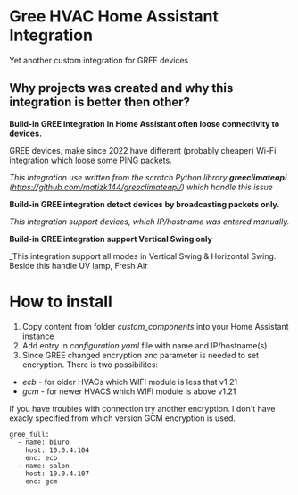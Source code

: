 # Gree HVAC Home Assistant Integration
Yet another custom integration for GREE devices

## Why projects was created and why this integration is better then other?
__Build-in GREE integration in Home Assistant often loose connectivity to devices.__

GREE devices, make since 2022 have different (probably cheaper) Wi-Fi integration which loose some PING packets.
   
_This integration use written from the scratch Python library __greeclimateapi__ (https://github.com/matizk144/greeclimateapi/) which handle this issue_

__Build-in GREE integration detect devices by broadcasting packets only.__

_This integration support devices, which IP/hostname was entered manually._

__Build-in GREE integration support Vertical Swing only__

_This integration support all modes in Vertical Swing & Horizontal Swing. Beside this handle UV lamp, Fresh Air 


# How to install
1. Copy content from folder _custom_components_ into your Home Assistant instance
2. Add entry in _configuration.yaml_ file with name and IP/hostname(s)
3. Since GREE changed encryption _enc_ parameter is needed to set encryption. There is two possibilites:
  - _ecb_ - for older HVACs which WIFI module is less that v1.21
  - _gcm_ - for newer HVACS which WIFI module is above v1.21

  If you have troubles with connection try another encryption. I don't have exacly specified from which version GCM encryption is used.

```
gree_full:
  - name: biuro
    host: 10.0.4.104
    enc: ecb
  - name: salon
    host: 10.0.4.107
    enc: gcm
```
